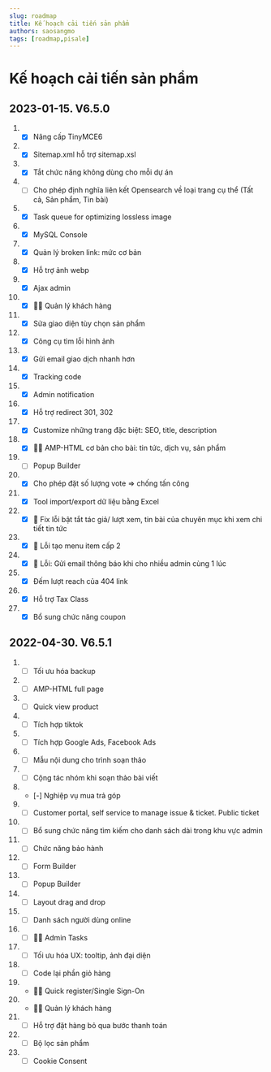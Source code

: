 ```yaml
---
slug: roadmap
title: Kế hoạch cải tiến sản phẩm
authors: saosangmo
tags: [roadmap,pisale]
---
```


# Kế hoạch cải tiến sản phẩm
## 2023-01-15. V6.5.0
1. - [x] Nâng cấp TinyMCE6
2. - [x] Sitemap.xml hỗ trợ sitemap.xsl
3. - [x] Tắt chức năng không dùng cho mỗi dự án
4. - [ ] Cho phép định nghĩa liên kết Opensearch về loại trang cụ thể (Tất cả, Sản phẩm, Tin bài)
5. - [x] Task queue for optimizing lossless image
6. - [x] MySQL Console
7. - [x] Quản lý broken link: mức cơ bản
8. - [x] Hỗ trợ ảnh webp
9. - [x] Ajax admin
10. - [x] 🐱‍💻 Quản lý khách hàng
11. - [x] Sửa giao diện tùy chọn sản phẩm
12. - [x] Công cụ tìm lỗi hình ảnh
13. - [x] Gửi email giao dịch nhanh hơn
14. - [x] Tracking code
15. - [x] Admin notification
16. - [x] Hỗ trợ redirect 301, 302
17. - [x] Customize những trang đặc biệt: SEO, title, description
18. - [x] 🐱‍💻 AMP-HTML cơ bản cho bài: tin tức, dịch vụ, sản phẩm
19. - [ ] Popup Builder
20. - [x] Cho phép đặt số lượng vote => chống tấn công
21. - [x] Tool import/export dữ liệu bằng Excel
22. - [x] 🐛 Fix lỗi bật tắt tác giả/ lượt xem, tin bài của chuyên mục khi xem chi tiết tin tức
23. - [x] 🐛 Lỗi tạo menu item cấp 2
24. - [x] 🐞 Lỗi: Gửi email thông báo khi cho nhiều admin cùng 1 lúc
25. - [x] Đếm lượt reach của 404 link
26. - [x] Hỗ trợ Tax Class
27. - [x] Bổ sung chức năng coupon

## 2022-04-30. V6.5.1
1. - [ ] Tối ưu hóa backup
2. - [ ] AMP-HTML full page
3. - [ ] Quick view product
6. - [ ] Tích hợp tiktok
7. - [ ] Tích hợp Google Ads, Facebook Ads
8. - [ ] Mẫu nội dung cho trình soạn thảo
9. - [ ] Cộng tác nhóm khi soạn thảo bài viết
10. - [-] Nghiệp vụ mua trả góp
11. - [ ] Customer portal, self service to manage issue & ticket. Public ticket
12. - [ ] Bổ sung chức năng tìm kiếm cho danh sách dài trong khu vực admin
13. - [ ] Chức năng bảo hành
14. - [ ] Form Builder
15. - [ ] Popup Builder
16. - [ ] Layout drag and drop
17. - [ ] Danh sách người dùng online
18. - [ ] 🐱‍💻 Admin Tasks
19. - [ ] Tối ưu hóa UX: tooltip, ảnh đại diện
20. - [ ] Code lại phần giỏ hàng
21. - 🐱‍💻 Quick register/Single Sign-On
22. - 🐱‍💻 Quản lý khách hàng
23. - [ ] Hỗ trợ đặt hàng bỏ qua bước thanh toán
24. - [ ] Bộ lọc sản phẩm
25. - [ ] Cookie Consent
